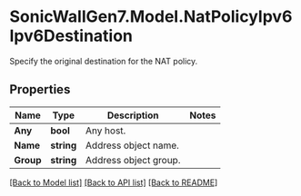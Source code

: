 # SonicWallGen7.Model.NatPolicyIpv6Ipv6Destination
Specify the original destination for the NAT policy.

## Properties

Name | Type | Description | Notes
------------ | ------------- | ------------- | -------------
**Any** | **bool** | Any host. | 
**Name** | **string** | Address object name. | 
**Group** | **string** | Address object group. | 

[[Back to Model list]](../README.md#documentation-for-models) [[Back to API list]](../README.md#documentation-for-api-endpoints) [[Back to README]](../README.md)

